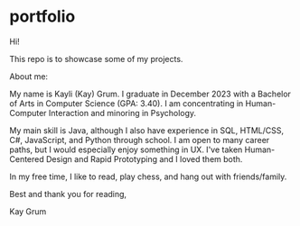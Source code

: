 # portfolio

Hi!

This repo is to showcase some of my projects.

About me:

My name is Kayli (Kay) Grum. I graduate in December 2023 with a
Bachelor of Arts in Computer Science (GPA: 3.40). I am concentrating in
Human-Computer Interaction and minoring in Psychology.

My main skill is Java, although I also have experience in SQL, HTML/CSS,
C#, JavaScript, and Python through school. I am open to many career paths,
but I would especially enjoy something in UX. I've taken Human-Centered Design
and Rapid Prototyping and I loved them both.

In my free time, I like to read, play chess, and hang out with friends/family.

Best and thank you for reading,

Kay Grum


